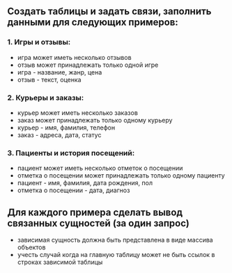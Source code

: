 ## Создать таблицы и задать связи, заполнить данными для следующих примеров:

### 1. Игры и отзывы:
 - игра может иметь несколько отзывов
 - отзыв может принадлежать только одной игре
 - игра - название, жанр, цена
 - отзыв - текст, оценка

### 2. Курьеры и заказы:
- курьер может иметь несколько заказов
- заказ может принадлежать только одному курьеру
- курьер - имя, фамилия, телефон
- заказ - адреса, дата, статус

### 3. Пациенты и история посещений:
 - пациент может иметь несколько отметок о посещении
 - отметка о посещении может принадлежать только одному пациенту
 - пациент - имя, фамилия, дата рождения, пол
 - отметка о посещении - дата, диагноз

## Для каждого примера сделать вывод связанных сущностей (за один запрос)
- зависимая сущность должна быть представлена в виде массива объектов
- учесть случай когда на главную таблицу может не быть ссылок в строках зависимой таблицы
